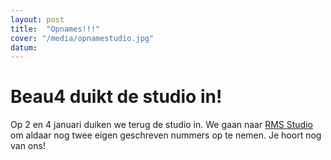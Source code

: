 ```yaml
---
layout: post
title:  "Opnames!!!"
cover: "/media/opnamestudio.jpg"
datum: 
---
```


# Beau4 duikt de studio in!

Op 2 en 4 januari duiken we terug de studio in. We gaan naar [RMS Studio](http://www.rms-studios.be/) om aldaar nog twee eigen geschreven nummers op te nemen.
Je hoort nog van ons!
